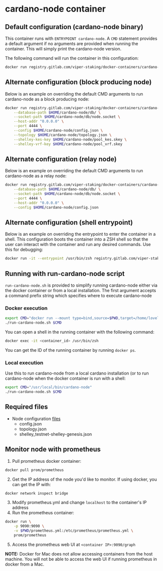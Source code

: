 # cardano-node container

## Default configuration (cardano-node binary)
This container runs with `ENTRYPOINT cardano-node`. A `CMD` statement provides a default
argument if no arguments are provided when running the container. This will simply
print the cardano-node version.

The following command will run the container in this configuration:
``` bash
docker run registry.gitlab.com/viper-staking/docker-containers/cardano-node:latest
```

## Alternate configuration (block producing node)
Below is an example on overriding the default CMD arguments to run cardano-node as a block
producing node:
``` bash
docker run registry.gitlab.com/viper-staking/docker-containers/cardano-node:latest \
    --database-path $HOME/cardano-node/db/ \
    --socket-path $HOME/cardano-node/db/node.socket \
    --host-addr "0.0.0.0" \
    --port 4444 \
    --config $HOME/cardano-node/config.json \
    --topology $HOME/cardano-node/topology.json \
    --shelley-kes-key $HOME/cardano-node/pool_kes.skey \
    --shelley-vrf-key $HOME/cardano-node/pool_vrf.skey
```

## Alternate configuration (relay node)
Below is an example on overriding the default CMD arguments to run cardano-node as a relay
node:
``` bash
docker run registry.gitlab.com/viper-staking/docker-containers/cardano-node:latest \
    --database-path $HOME/cardano-node/db/ \
    --socket-path $HOME/cardano-node/db/node.socket \
    --port 4444 \
    --host-addr "0.0.0.0" \
    --config $HOME/cardano-node/config.json
```

## Alternate configuration (shell entrypoint)
Below is an example on overriding the entrypoint to enter the container in a shell. This configuration boots the container
into a ZSH shell so that the user can interact with the container and run any desired commands. Use this for debugging:
``` bash
docker run -it --entrypoint /usr/bin/zsh registry.gitlab.com/viper-staking/docker-containers/cardano-node:latest
```

## Running with run-cardano-node script
`run-cardano-node.sh` is provided to simplify running cardano-node either via the docker 
container or from a local installation. The first argument accepts a command prefix string
which specifies where to execute cardano-node

### Docker execution
``` bash
export CMD="docker run --mount type=bind,source=$PWD,target=/home/lovelace/cardano-node/ -p 9100 registry.gitlab.com/viper-staking/docker-containers/cardano-node:latest"
./run-cardano-node.sh $CMD
```

You can open a shell in the running container with the following command:
``` bash
docker exec -it <container_id> /usr/bin/zsh
```

You can get the ID of the running container by running `docker ps`.

### Local execution
Use this to run cardano-node from a local cardano installation (or to run cardano-node when the docker container is run with a shell:
``` bash
export CMD="/usr/local/bin/cardano-node"
./run-cardano-node.sh $CMD
```

## Required files
* Node configuration [files](https://hydra.iohk.io/build/3462018/download/1/index.html)
  * config.json
  * topology.json
  * shelley_testnet-shelley-genesis.json

## Monitor node with prometheus

1. Pull prometheus docker container:
``` bash
docker pull prom/prometheus
```

2. Get the IP address of the node you'd like to monitor. If using docker, you can get the IP with:
``` bash
docker network inspect bridge
```
3. Modify prometheus.yml and change `localhost` to the container's IP address
4. Run the prometheus container:
``` bash
docker run \
    -p 9090:9090 \
    -v $PWD/prometheus.yml:/etc/prometheus/prometheus.yml \
    prom/prometheus
```
5. Access the prometheus web UI at `<container IP>:9090/graph`

**NOTE:** Docker for Mac does not allow accessing containers from the host machine. You will not be able to access the web UI if running prometheus in docker from a Mac.
